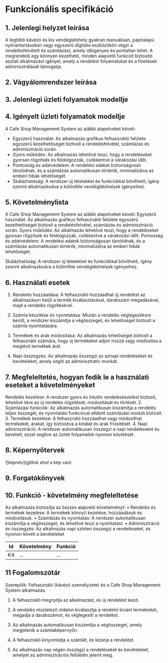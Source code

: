 # Funkcionális specifikáció
## 1. Jelenlegi helyzet leírása
A legtöbb kávézó és kis vendéglátóhely gyakran manuálisan, papíralapú nyilvántartásokon vagy egyszerű digitális eszközökön végzi a rendelésfelvételt és számlázást, amely időigényes és pontatlan lehet. A megrendelő egy könnyen kezelhető, minden alapvető funkciót biztosító asztali alkalmazást igényel, amely a rendelési folyamatokat és a fizetések adminisztrálását támogatja.
## 2. Vágyálomrendszer leírása

## 3. Jelenlegi üzleti folyamatok modellje

## 4. Igényelt üzleti folyamatok modellje
A Cafe Shop Management System az alábbi alapelveket követi:

 - Egyszerű használat: Az alkalmazás grafikus felhasználói felülete egyszerű
      kezelhetőséget biztosít a rendelésfelvétel, számlázás és adminisztráció során.
 - Gyors működés: Az alkalmazás lehetővé teszi, hogy a rendeléseket gyorsan
      rögzítsék és feldolgozzák, csökkentve a várakozási időt.
 - Pontosság és adatvédelem: A rendelési adatok biztonságosan tárolódnak, és a
      számlázás automatikusan történik, minimalizálva az emberi hibák lehetőségét.
 - Skálázhatóság: A rendszer új tételekkel és funkciókkal bővíthető, igény szerint
      alkalmazkodva a különféle vendéglátóhelyek igényeihez.

## 5. Követelménylista
A Cafe Shop Management System az alábbi alapelveket követi:
Egyszerű használat: Az alkalmazás grafikus felhasználói felülete egyszerű
kezelhetőséget biztosít a rendelésfelvétel, számlázás és adminisztráció során.
Gyors működés: Az alkalmazás lehetővé teszi, hogy a rendeléseket gyorsan
rögzítsék és feldolgozzák, csökkentve a várakozási időt.
Pontosság és adatvédelem: A rendelési adatok biztonságosan tárolódnak, és a
számlázás automatikusan történik, minimalizálva az emberi hibák lehetőségét.

Skálázhatóság: A rendszer új tételekkel és funkciókkal bővíthető, igény szerint
alkalmazkodva a különféle vendéglátóhelyek igényeihez.

## 6. Használati esetek
1.	Rendelés hozzáadása: A felhasználó hozzáadhat új rendelést az alkalmazáson belül a termék kiválasztásával, darabszám megadásával, majd a rendelés rögzítésével.
   
2.	Számla készítése és nyomtatása: Miután a rendelés véglegesítésre került, a rendszer kiszámítja a végösszeget, és lehetőséget biztosít a számla nyomtatására.
   
3.	Termékek és árak módosítása: Az alkalmazás lehetőséget biztosít a felhasználó számára, hogy új termékeket adjon hozzá vagy módosítsa a meglévő termékek árát.

4. Napi összegzés: Az alkalmazás összegzi az aznapi rendeléseket és bevételeket, amely segíti az adminisztratív munkát.

## 7. Megfeleltetés, hogyan fedik le a használati eseteket a követelményeket
Rendelés kezelése: A rendszer gyors és intuitív rendeléskezelést biztosít, lehetővé
téve az új rendelés rögzítését, módosítását és törlését.
2. Számlázási funkciók: Az alkalmazás automatikusan kiszámítja a rendelés teljes
   összegét, és nyomtatási funkcióval ellátott számlázási modult biztosít.
3. Termékek kezelése: A felhasználó hozzáadhat vagy módosíthat termékeket, árakat,
   így biztosítva a kínálat és árak frissítését.
4. Napi adminisztráció: A rendszer automatikusan összegzi a napi rendeléseket és
   bevételt, ezzel segítve az üzleti folyamatok nyomon követését.
## 8. Képernyőtervek

![képnév](gitlink ahol a kép van)

## 9. Forgatókönyvek

## 10. Funkció - követelmény megfeleltetése

Az alkalmazás biztosítja az összes alapvető követelményt:
•	Rendelés és termékek kezelése: A termékek könnyű kezelése, hozzáadásuk és módosításuk.
•	Számlázás és nyomtatás: A rendszer automatikusan kiszámítja a végösszeget, és lehetővé teszi a nyomtatást.
•	Adminisztráció és összegzés: Az alkalmazás napi szinten összegzi a rendeléseket, és nyomon követi a bevételeket

| Id | Követelmény | Funkció |
| :---: | --- | --- |
| K4 | ... | ... |

## 11 Fogalomszótár
Szereplők: Felhasználó (kávézó személyzete) és a Cafe Shop Management System
alkalmazás.
1. A felhasználó megnyitja az alkalmazást, és új rendelést kezd.
2. A rendelés részletező oldalon kiválasztja a rendelni kívánt termékeket, megadja a
   darabszámot, és véglegesíti a rendelést.
3. Az alkalmazás automatikusan kiszámítja a végösszeget, amely megjelenik a
   számlaképernyőn.

4. A felhasználó kinyomtatja a számlát, és lezárja a rendelést.
5. Az alkalmazás nap végén összegzi a rendeléseket és bevételeket, amelyet az
   adminisztrációs felületén jelenít meg.
